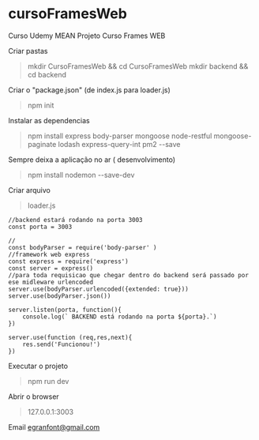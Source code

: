 # cursoFramesWeb
Curso Udemy MEAN
Projeto Curso Frames WEB

Criar pastas
> mkdir CursoFramesWeb && cd CursoFramesWeb
> mkdir backend && cd backend

Criar o "package.json"  (de index.js para loader.js)
> npm init

Instalar as dependencias
> npm install express body-parser mongoose node-restful mongoose-paginate lodash express-query-int pm2 --save

Sempre deixa a aplicação no ar ( desenvolvimento)
>npm install nodemon --save-dev

Criar arquivo
> loader.js
```
//backend estará rodando na porta 3003
const porta = 3003

//
const bodyParser = require('body-parser' )
//framework web express
const express = require('express')
const server = express()
//para toda requisicao que chegar dentro do backend será passado por ese midleware urlencoded
server.use(bodyParser.urlencoded({extended: true}))
server.use(bodyParser.json())

server.listen(porta, function(){
    console.log(` BACKEND está rodando na porta ${porta}.`)
})

server.use(function (req,res,next){
    res.send('Funcionou!')
})
```
Executar o projeto 
> npm run dev

Abrir o browser 
> 127.0.0.1:3003

Email [egranfont@gmail.com](egranfont@gmail.com)

